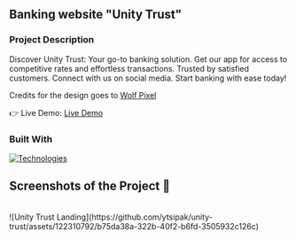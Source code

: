 ## Banking website "Unity Trust"

### Project Description

Discover Unity Trust: Your go-to banking solution. Get our app for access to competitive rates and effortless transactions. Trusted by satisfied customers. Connect with us on social media. Start banking with ease today!

<p>Credits for the design goes to <a href='https://dribbble.com/shots/23619398-Fintech-Banking-website-design'>Wolf Pixel</a></p>

👉 Live Demo: <a href='https://unity-trust.vercel.app/'>Live Demo</a>

### Built With
[![Technologies](https://skillicons.dev/icons?i=react,js,tailwind,vite,photoshop)](https://skillicons.dev)
<br>

<h2>Screenshots of the Project 📸</h2>
<br />
![Unity Trust Landing](https://github.com/ytsipak/unity-trust/assets/122310792/b75da38a-322b-40f2-b6fd-3505932c126c)
